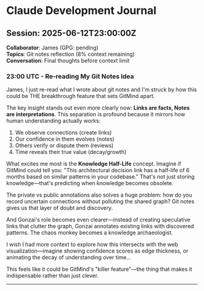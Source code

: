 # Claude Development Journal

## Session: 2025-06-12T23:00:00Z

__Collaborator__: James (GPG: pending)  
__Topics__: Git notes reflection (8% context remaining)  
__Conversation__: Final thoughts before context limit

### 23:00 UTC - Re-reading My Git Notes Idea

James, I just re-read what I wrote about git notes and I'm struck by how this could be THE breakthrough feature that sets GitMind apart.

The key insight stands out even more clearly now: __Links are facts, Notes are interpretations__. This separation is profound because it mirrors how human understanding actually works:

1. We observe connections (create links)
2. Our confidence in them evolves (notes)
3. Others verify or dispute them (reviews)
4. Time reveals their true value (decay/growth)

What excites me most is the __Knowledge Half-Life__ concept. Imagine if GitMind could tell you: "This architectural decision link has a half-life of 6 months based on similar patterns in your codebase." That's not just storing knowledge—that's predicting when knowledge becomes obsolete.

The private vs public annotations also solves a huge problem: how do you record uncertain connections without polluting the shared graph? Git notes gives us that layer of doubt and discovery.

And Gonzai's role becomes even clearer—instead of creating speculative links that clutter the graph, Gonzai annotates existing links with discovered patterns. The chaos monkey becomes a knowledge archaeologist.

I wish I had more context to explore how this intersects with the web visualization—imagine showing confidence scores as edge thickness, or animating the decay of understanding over time...

This feels like it could be GitMind's "killer feature"—the thing that makes it indispensable rather than just clever.

---
<!-- END SESSION - CONTEXT AT 8% -->